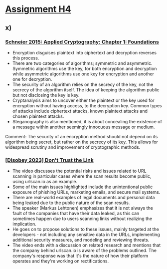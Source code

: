 # [Assignment H4](https://terokarvinen.com/2024/information-security-2024-spring/#h4-etaoin)

## x)

### [Schneier 2015: Applied Cryptography: Chapter 1: Foundations](https://learning.oreilly.com/library/view/applied-cryptography-protocols/9781119096726/08_chap01.html#chap01-sec001)

- Encryption disguises plaintext into ciphertext and decryption reverses this process.
- There are two categories of algorithms; symmetric and asymmetric. Symmetric algorithms use the key, for both encryption and decryption while asymmetric algorithms use one key for encryption and another one for decryption.
- The security of an algorithm relies on the secrecy of the key, not the secrecy of the algorithm itself. The idea of keeping the algorithm public but not disclosing the key is key.
- Cryptanalysis aims to uncover either the plaintext or the key used for encryption without having access, to the decryption key. Common types of attacks include ciphertext attacks, known plaintext attacks and chosen plaintext attacks.
- Steganography is also mentioned, it is about concealing the existence of a message within another seemingly innocuous message or medium.

Comment: The security of an encryption method should not depend on its algorithm being secret, but rather on the secrecy of its key. This allows for widespread scrutiny and improvement of cryptographic methods.

### [[Disobey 2023] Don't Trust the Link](https://www.youtube.com/watch?v=iluhSh4E2r8)

- The video discusses the potential risks and issues related to URL scanning in particular cases where the scan results become public, using urlscan.io as an example.
- Some of the main issues highlighted include the unintentional public exposure of phishing URLs, marketing emails, and secure mail systems.
- There are real-world examples of legal documents and personal data being leaked due to the public nature of the scan results.
- The speaker (Markus Lehtonen) emphasizes that it is not always the fault of the companies that have their data leaked, as this can sometimes happen due to users scanning links without realizing the implication.
- He goes on to propose solutions to these issues, mainly targeted at the developers - not including any sensitive data in the URLs, implementing additional security measures, and modeling and reviewing threats.
- The video ends with a discussion on related research and mentions that the company behind urlscan.io is aware of the problems outlined. The company's response was that it's the nature of how their platform operates and they're working on rectifications.

